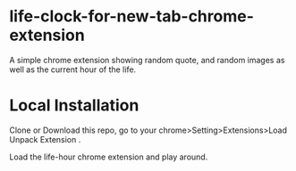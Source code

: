 # life-clock-for-new-tab-chrome-extension
A simple chrome extension showing random quote, and random images as well as the current hour of the life. 

# Local Installation

Clone or Download this repo, go to your chrome>Setting>Extensions>Load Unpack Extension .

Load the life-hour chrome extension and play around. 
